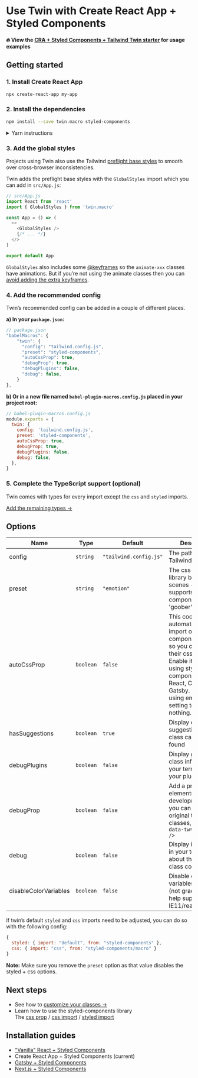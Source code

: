 # Use Twin with Create React App + Styled Components

**🔥 View the [CRA + Styled Components + Tailwind Twin starter](https://codesandbox.io/embed/react-tailwind-styled-components-starter-f87y7?module=%2Fsrc%2FApp.js) for usage examples**

## Getting started

### 1. Install Create React App

```bash
npx create-react-app my-app
```

### 2. Install the dependencies

```bash
npm install --save twin.macro styled-components
```

<details>
  <summary>Yarn instructions</summary>

```bash
yarn add twin.macro styled-components
```

</details>

### 3. Add the global styles

Projects using Twin also use the Tailwind [preflight base styles](https://unpkg.com/tailwindcss/dist/base.css) to smooth over cross-browser inconsistencies.

Twin adds the preflight base styles with the `GlobalStyles` import which you can add in `src/App.js`:

```js
// src/App.js
import React from 'react'
import { GlobalStyles } from 'twin.macro'

const App = () => (
  <>
    <GlobalStyles />
    {/* ... */}
  </>
)

export default App
```

`GlobalStyles` also includes some [@keyframes](https://github.com/ben-rogerson/twin.macro/blob/master/src/config/globalStyles.js) so the `animate-xxx` classes have animations. But if you’re not using the animate classes then you can [avoid adding the extra keyframes](https://github.com/ben-rogerson/twin.macro/blob/master/docs/extra-keyframes.md).

### 4. Add the recommended config

Twin’s recommended config can be added in a couple of different places.

**a) In your `package.json`:**

```js
// package.json
"babelMacros": {
    "twin": {
      "config": "tailwind.config.js",
      "preset": "styled-components",
      "autoCssProp": true,
      "debugProp": true,
      "debugPlugins": false,
      "debug": false,
    }
},
```

**b) Or in a new file named `babel-plugin-macros.config.js` placed in your project root:**

```js
// babel-plugin-macros.config.js
module.exports = {
  twin: {
    config: 'tailwind.config.js',
    preset: 'styled-components',
    autoCssProp: true,
    debugProp: true,
    debugPlugins: false,
    debug: false,
  },
}
```

### 5. Complete the TypeScript support (optional)

Twin comes with types for every import except the `css` and `styled` imports.

[Add the remaining types →](typescript.md)

## Options

| Name                  | Type      | Default                | Description                                                                                                                                                                                                              |
| --------------------- | --------- | ---------------------- | ------------------------------------------------------------------------------------------------------------------------------------------------------------------------------------------------------------------------ |
| config                | `string`  | `"tailwind.config.js"` | The path to your Tailwind config                                                                                                                                                                                         |
| preset                | `string`  | `"emotion"`            | The css-in-js library behind the scenes - also supports 'styled-components' and 'goober'                                                                                                                                 |
| autoCssProp           | `boolean` | `false`                | This code automates the import of 'styled-components/macro' so you can use their css prop. Enable it if you're using styled-components with React, CRA or Gatsby. If you're using emotion, setting to true does nothing. |
| hasSuggestions        | `boolean` | `true`                 | Display class suggestions when a class can't be found                                                                                                                                                                    |
| debugPlugins          | `boolean` | `false`                | Display generated class information in your terminal from your plugins                                                                                                                                                   |
| debugProp             | `boolean` | `false`                | Add a prop to your elements in development so you can see the original tailwind classes, eg: `<div data-tw="bg-black" />`                                                                                                |
| debug                 | `boolean` | `false`                | Display information in your terminal about the Tailwind class conversions                                                                                                                                                |
| disableColorVariables | `boolean` | `false`                | Disable css variables in colors (not gradients) to help support IE11/react native                                                                                                                                        |

If twin’s default `styled` and `css` imports need to be adjusted, you can do so with the following config:<br/>

```js
{
  styled: { import: "default", from: "styled-components" },
  css: { import: "css", from: "styled-components/macro" }
}
```

**Note:** Make sure you remove the `preset` option as that value disables the styled + css options.

## Next steps

- See how to [customize your classes →](../customizing-config.md)
- Learn how to use the styled-components library<br/>
  The [css prop](https://styled-components.com/docs/api#css-prop) / [css import](https://styled-components.com/docs/api#css) / [styled import](https://styled-components.com/docs/api#styled)

## Installation guides

- ["Vanilla" React + Styled Components](react.md)
- Create React App + Styled Components (current)
- [Gatsby + Styled Components](gatsby.md)
- [Next.js + Styled Components](next.md)
